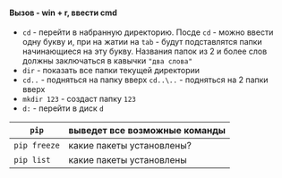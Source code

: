 #### Вызов - win + r, ввести cmd

- `cd` - перейти в набранную директорию. Посде `cd` - можно ввести одну букву и, при на жатии на `tab` - будут подставлятся папки начинающиеся на эту букву. Названия папок из 2 и более слов должны заключаться в кавычки `"два слова"`
- `dir` - показать все папки текущей директории
- `cd..` - подняться на папку вверх `cd..\..` - подняться на 2 папки вверх
- `mkdir 123` - создаст папку `123` 
- `d:` - перейти в диск `d`

|`pip`|выведет все возможные команды
----|-----------
`pip freeze`| какие пакеты установлены?
`pip list`| какие пакеты установлены
